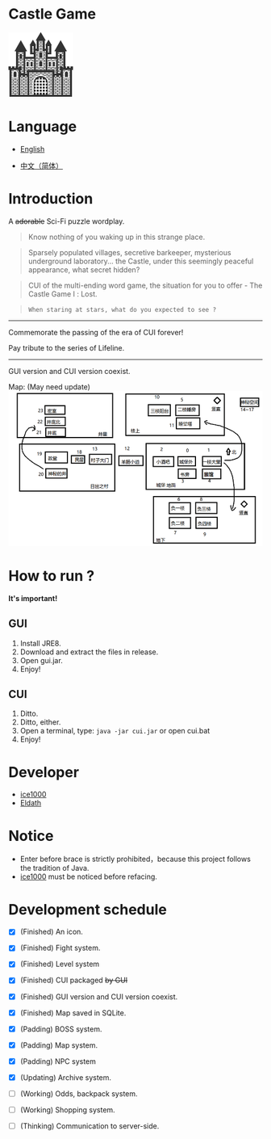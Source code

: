 # Castle Game
![icon](/res/drawable/ic_launcher.png)

# Language

- [English](/README.md)

- [中文（简体）](/README/zh_CN.md)

# Introduction

A ~~adorable~~ Sci-Fi puzzle wordplay.

> Know nothing of you waking up in this strange place.

> Sparsely populated villages, secretive barkeeper, mysterious underground laboratory... the Castle, under this seemingly peaceful appearance, what secret hidden?

> CUI of the multi-ending word game, the situation for you to offer - The Castle Game Ⅰ : Lost.

>     When staring at stars, what do you expected to see ?

----------

Commemorate the passing of the era of CUI forever!

Pay tribute to the series of Lifeline.

----------

GUI version and CUI version coexist.<br/>

Map: (May need update)<br/>
![map](/res/drawable/map.png)

# How to run ?
 **It's important!**

## GUI

1. Install JRE8.
1. Download and extract the files in release.
1. Open gui.jar.
1. Enjoy!

## CUI

1. Ditto.
1. Ditto, either.
1. Open a terminal, type:  ```java -jar cui.jar``` or open cui.bat
1. Enjoy!

# Developer
+ [ice1000](https://github.com/ice1000)
+ [Eldath](https://github.com/lizhaohan001)

# Notice
+ Enter before brace is strictly prohibited，because this project follows the tradition of Java.
+ [ice1000](https://github.com/ice1000) must be noticed before refacing.

# Development schedule

- [X] (Finished) An icon.

- [X] (Finished) Fight system.

- [X] (Finished) Level system

- [X] (Finished) CUI packaged ~~by GUI~~

- [X] (Finished) GUI version and CUI version coexist.

- [X] (Finished) Map saved in SQLite.

- [X] (Padding)  BOSS system.

- [X] (Padding)  Map system.

- [X] (Padding)  NPC system

- [X] (Updating) Archive system.

- [ ] (Working)  Odds, backpack system.

- [ ] (Working)  Shopping system.

- [ ] (Thinking) Communication to server-side.


